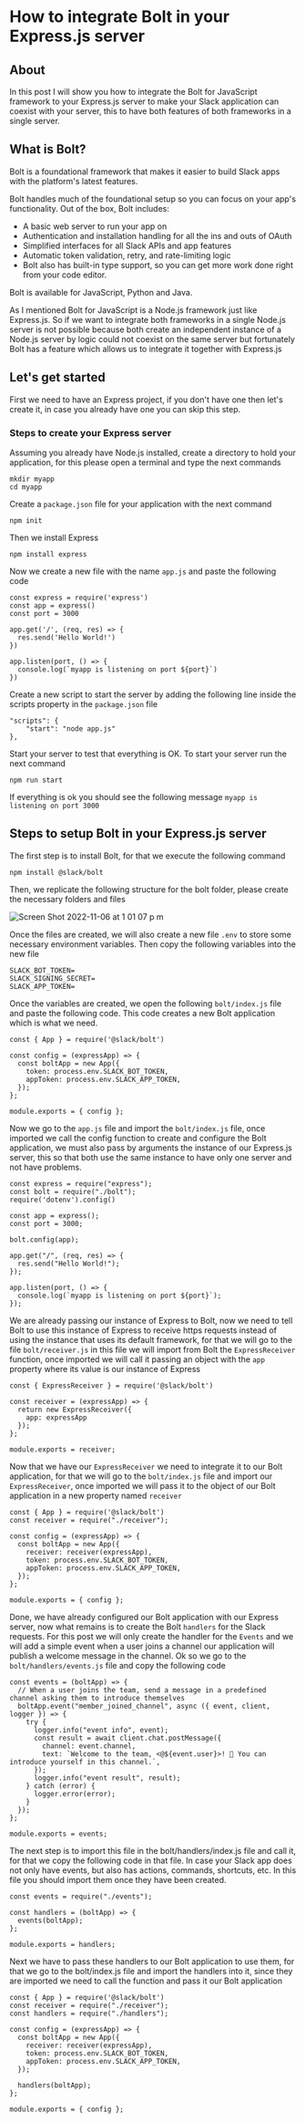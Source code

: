 # How to integrate Bolt in your Express.js server

## About

In this post I will show you how to integrate the Bolt for JavaScript framework to your Express.js server to make your Slack application can coexist with your server, this to have both features of both frameworks in a single server.

## What is Bolt?
Bolt is a foundational framework that makes it easier to build Slack apps with the platform's latest features.

Bolt handles much of the foundational setup so you can focus on your app's functionality. Out of the box, Bolt includes:

  - A basic web server to run your app on
  - Authentication and installation handling for all the ins and outs of OAuth
  - Simplified interfaces for all Slack APIs and app features
  - Automatic token validation, retry, and rate-limiting logic
  - Bolt also has built-in type support, so you can get more work done right from your code editor.

Bolt is available for JavaScript, Python and Java.

As I mentioned Bolt for JavaScript is a Node.js framework just like Express.js. So if we want to integrate both frameworks in a single Node.js server is not possible because both create an independent instance of a Node.js server by logic could not coexist on the same server but fortunately Bolt has a feature which allows us to integrate it together with Express.js

## Let's get started

First we need to have an Express project, if you don't have one then let's create it, in case you already have one you can skip this step.

### Steps to create your Express server

Assuming you already have Node.js installed, create a directory to hold your application, for this please open a terminal and type the next commands

```
mkdir myapp
cd myapp
```

Create a `package.json` file for your application with the next command

```
npm init
```

Then we install Express

```
npm install express
```

Now we create a new file with the name `app.js` and paste the following code

```
const express = require('express')
const app = express()
const port = 3000

app.get('/', (req, res) => {
  res.send('Hello World!')
})

app.listen(port, () => {
  console.log(`myapp is listening on port ${port}`)
})
```

Create a new script to start the server by adding the following line inside the scripts property in the `package.json` file
```
"scripts": {
    "start": "node app.js"
},
```

Start your server to test that everything is OK. To start your server run the next command

```
npm run start
```

If everything is ok you should see the following message
`myapp is listening on port 3000`

## Steps to setup Bolt in your Express.js server

The first step is to install Bolt, for that we execute the following command

```
npm install @slack/bolt
```

Then, we replicate the following structure for the bolt folder, please create the necessary folders and files

![Screen Shot 2022-11-06 at 1 01 07 p m](https://user-images.githubusercontent.com/36525675/200189929-b9472035-328f-4b3f-b134-2695319cc02d.png)

Once the files are created, we will also create a new file `.env` to store some necessary environment variables. Then copy the following variables into the new file

```
SLACK_BOT_TOKEN=
SLACK_SIGNING_SECRET=
SLACK_APP_TOKEN=
```

Once the variables are created, we open the following `bolt/index.js` file and paste the following code. This code creates a new Bolt application which is what we need.

```
const { App } = require('@slack/bolt')

const config = (expressApp) => {
  const boltApp = new App({
    token: process.env.SLACK_BOT_TOKEN,
    appToken: process.env.SLACK_APP_TOKEN,
  });
};

module.exports = { config };
```

Now we go to the `app.js` file and import the `bolt/index.js` file, once imported we call the config function to create and configure the Bolt application, we must also pass by arguments the instance of our Express.js server, this so that both use the same instance to have only one server and not have problems.

```
const express = require("express");
const bolt = require("./bolt");
require('dotenv').config()

const app = express();
const port = 3000;

bolt.config(app);

app.get("/", (req, res) => {
  res.send("Hello World!");
});

app.listen(port, () => {
  console.log(`myapp is listening on port ${port}`);
});
```

We are already passing our instance of Express to Bolt, now we need to tell Bolt to use this instance of Express to receive https requests instead of using the instance that uses its default framework, for that we will go to the file `bolt/receiver.js` in this file we will import from Bolt the `ExpressReceiver` function, once imported we will call it passing an object with the `app` property where its value is our instance of Express

```
const { ExpressReceiver } = require('@slack/bolt')

const receiver = (expressApp) => {
  return new ExpressReceiver({
    app: expressApp
  });
};

module.exports = receiver;
```

Now that we have our `ExpressReceiver` we need to integrate it to our Bolt application, for that we will go to the `bolt/index.js` file and import our `ExpressReceiver`, once imported we will pass it to the object of our Bolt application in a new property named `receiver`

```
const { App } = require('@slack/bolt')
const receiver = require("./receiver");

const config = (expressApp) => {
  const boltApp = new App({
    receiver: receiver(expressApp),
    token: process.env.SLACK_BOT_TOKEN,
    appToken: process.env.SLACK_APP_TOKEN,
  });
};

module.exports = { config };
```

Done, we have already configured our Bolt application with our Express server, now what remains is to create the Bolt `handlers` for the Slack requests. For this post we will only create the handler for the `Events` and we will add a simple event when a user joins a channel our application will publish a welcome message in the channel. Ok so we go to the `bolt/handlers/events.js` file and copy the following code

```
const events = (boltApp) => {
  // When a user joins the team, send a message in a predefined channel asking them to introduce themselves
  boltApp.event("member_joined_channel", async ({ event, client, logger }) => {
    try {
      logger.info("event info", event);
      const result = await client.chat.postMessage({
        channel: event.channel,
        text: `Welcome to the team, <@${event.user}>! 🎉 You can introduce yourself in this channel.`,
      });
      logger.info("event result", result);
    } catch (error) {
      logger.error(error);
    }
  });
};

module.exports = events;
```

The next step is to import this file in the bolt/handlers/index.js file and call it, for that we copy the following code in that file. In case your Slack app does not only have events, but also has actions, commands, shortcuts, etc. In this file you should import them once they have been created.

```
const events = require("./events");

const handlers = (boltApp) => {
  events(boltApp);
};

module.exports = handlers;
```

Next we have to pass these handlers to our Bolt application to use them, for that we go to the bolt/index.js file and import the handlers into it, since they are imported we need to call the function and pass it our Bolt application

```
const { App } = require('@slack/bolt')
const receiver = require("./receiver");
const handlers = require("./handlers");

const config = (expressApp) => {
  const boltApp = new App({
    receiver: receiver(expressApp),
    token: process.env.SLACK_BOT_TOKEN,
    appToken: process.env.SLACK_APP_TOKEN,
  });

  handlers(boltApp);
};

module.exports = { config };
```
